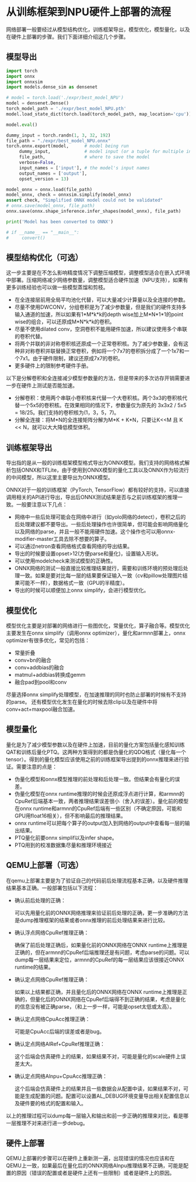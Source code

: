 # 从训练框架到NPU硬件上部署的流程
网络部署一般要经过从模型结构优化，训练框架导出，模型优化，模型量化，以及在硬件上部署的步骤。我们下面详细介绍这几个步骤。

## 模型导出

```python
import torch
import onnx
import onnxsim
import models.dense_sim as densenet

# model = torch.load('./expr/best_model_NPU')
model = densenet.Dense()
torch_model_path = './expr/best_model_NPU.pth'
model.load_state_dict(torch.load(torch_model_path, map_location='cpu'))

model.eval()

dummy_input = torch.randn(1, 3, 32, 192)
file_path = "./expr/best_model_NPU.onnx"
torch.onnx.export(model,      # model being run 
     dummy_input,             # model input (or a tuple for multiple inputs) 
     file_path,               # where to save the model
     verbose=False,
     input_names = ['input'], # the model's input names 
     output_names = ['output'],
     opset_version = 13)

model_onnx = onnx.load(file_path)
model_onnx, check = onnxsim.simplify(model_onnx)
assert check, "Simplified ONNX model could not be validated"
# onnx.save(model_onnx, file_path)
onnx.save(onnx.shape_inference.infer_shapes(model_onnx), file_path)

print('Model has been converted to ONNX')

# if __name__ == "__main__": 
#     convert()
```



## 模型结构优化（可选）

这一步主要是在不怎么影响精度情况下调整压缩模型，调整模型适合在嵌入式环境中部署。压缩网络减少网络参数量，调整模型适合硬件加速（NPU支持），如果有更多训练经验也可以做一些模型蒸馏和剪枝。

- 在全连接层前用全局平均池化代替，可以大量减少计算量以及全连接的参数。
- 尽量不使用DWCONV，分组卷积是为了减少参数量，但是我们的硬件支持多输入通道的加速，所以如果有1\*M\*k\*k的depth wise加上M\*N\*1\*1的point wise的组合，可以还原成M\*N\*k\*k的卷积。
- 尽量不使用dilated conv，空洞卷积不能用硬件加速，所以建议使用多个串联的卷积代替。
- 将两个并联的非对称卷积核还原成一个正常卷积核。为了减少参数量，会有这种非对称卷积并联替换正常卷积，例如将一个7x7的卷积拆分成了一个1x7和一个7x1。由于硬件限制，建议还原成7x7的卷积。
- 更多硬件上的限制参考硬件手册。
  

以下是分解卷积和全连接减少模型参数量的方法，但是带来的多次访存开销需要进一步在硬件上测试是否能加速。

- 分解卷积：使用两个串联小卷积核来代替一个大卷积核。两个3x3的卷积核代替一个5x5的卷积核。在效果相同的情况下，参数量仅为原先的 3x3x2 / 5x5 = 18/25。我们支持的卷积核为(1，3，5，7)。
- 分解全连接：将M\*N的全连接矩阵分解为M\*K + K\*N，只要让K<<M 且 K << N，就可以大大降低模型体积。

## 训练框架导出
导出指的是从一般的训练框架模型格式导出为ONNX模型。我们支持的网络格式解析包括ONNX和TFLite，由于使用到ONNX模型的量化工具以及ONNX作为较流行的中间模型，所以这里主要导出为ONNX模型。

ONNX对于一般的训练框架（PyTorch, TensorFlow）都有较好的支持，可以直接调用相关的API进行导出，导出后ONNX测试结果是否与之前训练框架的推理一致。一般要注意以下几点：

- 网络中一些后处理可能会在网络中进行（如yolo网络的detect），卷积之后的后处理建议都不要导出。一些后处理操作也许很简单，但可能会影响网络量化以及网络的parse，并且一般不能用硬件加速。这个操作也可以用onnx-modifier-master工具去除不想要的算子。
- 可以通过netron查看网络格式查看网络的导出结果。
- 导出的时候要设置opset>12(方便parse和量化)，设置输入形状。
- 可以使用modelcheck来测试模型的正确性。
- ONNX网络的测试一般直接比较推理结果就行，需要和训练环境的预处理后处理一致。如果是要对比每一层的结果要保证输入一致（cv和pillow处理图片结果可能不一样），数据格式一致（GPU的半精度）。
- 导出的时候可以顺便加上onnx simplify，会进行模型优化。

## 模型优化
模型优化主要是对部署的网络进行一些图优化，常量优化，算子融合等。模型优化主要发生在onnx simplify（调用onnx optimizer），量化和armnn部署上，onnx optimizer有很多优化，常见的包括：

- 常量折叠
- conv+bn的融合
- conv+addbias的融合
- matmul+addbias转换成gemm
- 融合pad到pool和conv

尽量选择onnx simplify处理模型，在加速推理的同时也防止部署的时候有不支持的parse。
还有模型优化发生在量化的时候去除clip以及在硬件中将conv+act+maxpool融合加速。

## 模型量化
量化是为了减少模型参数以及在硬件上加速，目前的量化方案包括量化感知训练QAT和训练后量化PTQ。这两种方案得到的都是伪量化的QDQ格式（量化每一个tensor）。得到的量化模型应该使用之前的训练框架导出提到的onnx推理来进行验证。需要注意的点是：

- 伪量化模型和onnx模型推理的前处理和后处理一致。但结果会有量化的误差。
- 伪量化模型在onnx runtime推理的时候会还原成浮点进行计算，和armnn的CpuRef后端基本一致，两者推理结果误差很小（舍入的误差）。量化前的模型在onnx runtime和armnn的CpuRef后端有一些区别（不确定原因，可能和GPU用float16相关），但不影响最后的推理结果。
- onnx runtime可以把每个算子的output加入到网络的output中查看每一层的输出结果。
- PTQ量化前要onnx simplif以及infer shape。
- PTQ用到的校准数据集尽量和推理环境接近

## QEMU上部署（可选）
在qemu上部署主要是为了验证自己的代码前后处理流程基本正确，以及硬件推理结果基本正确。一般部署包括以下流程：

- 确认前后处理的正确：
  
    可以先用量化前的ONNX网络推理来验证前后处理的正确，更一步准确的方法是dump推理框架的结果或者onnx推理的前后处理结果来进行比较。

- 确认浮点网络CpuRef推理正确：

    确保了前后处理正确后，如果量化前的ONNX网络在ONNX runtime上推理是正确的，但在armnn的CpuRef后端推理还是有问题，考虑parse的问题。可以dump每一层结果来定位，armnn的CpuRef的每一层结果应该很接近ONNX runtime的结果。

- 确认定点网络CpuRef推理正确：
  
    如果以上结果都正确，并且量化后的ONNX网络在ONNX runtime上推理是正确的，但量化后的ONNX网络在CpuRef后端得不到正确的结果，考虑是量化的信息没有被正确parse，（和上一步一样，可能是opset太低或太高）。

- 确认定点网络CpuAcc推理正确：

    可能是CpuAcc后端的误差或者是bug。

- 确认定点网络AlRef+CpuRef推理正确：
  
    这个后端会仿真硬件上的结果，如果结果不对，可能是量化的scale硬件上误差太大。

- 确认定点网络Alnpu+CpuAcc推理正确：

    这个后端会仿真硬件上的结果并且一些数据会从配置中读，如果结果不对，可能是生成配置的问题。配置可以设置AL_DEBUG环境变量导出相关配置信息以及硬件要的格式的配置和输入。

以上的推理过程可以dump每一层输入和输出和前一步正确的推理来对比，看是哪一层推理不对来进行进一步debug。

## 硬件上部署
QEMU上部署的步骤可以在硬件上重新测一遍，出现错误的情况也应该和在QEMU上一致，如果最后在量化后的ONNX网络Alnpu推理结果不正确，可能是配置的原因（错误的配置或者是硬件上还有一些限制）或者是硬件上的原因。